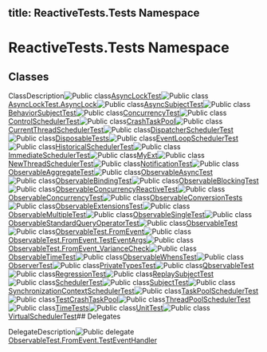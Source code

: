 title: ReactiveTests.Tests Namespace
---
# ReactiveTests.Tests Namespace

## Classes

ClassDescription![Public class](https://reactiveui.net/assets/img/Hh212009.pubclass(en-us,VS.103).gif "Public class")[AsyncLockTest](AsyncLockTest\AsyncLockTest.md)![Public class](https://reactiveui.net/assets/img/Hh212009.pubclass(en-us,VS.103).gif "Public class")[AsyncLockTest.AsyncLock](AsyncLockTest.AsyncLock\AsyncLockTest.AsyncLock.md)![Public class](https://reactiveui.net/assets/img/Hh212009.pubclass(en-us,VS.103).gif "Public class")[AsyncSubjectTest](AsyncSubjectTest\AsyncSubjectTest.md)![Public class](https://reactiveui.net/assets/img/Hh212009.pubclass(en-us,VS.103).gif "Public class")[BehaviorSubjectTest](BehaviorSubjectTest\BehaviorSubjectTest.md)![Public class](https://reactiveui.net/assets/img/Hh212009.pubclass(en-us,VS.103).gif "Public class")[ConcurrencyTest](ConcurrencyTest\ConcurrencyTest.md)![Public class](https://reactiveui.net/assets/img/Hh212009.pubclass(en-us,VS.103).gif "Public class")[ControlSchedulerTest](ControlSchedulerTest\ControlSchedulerTest.md)![Public class](https://reactiveui.net/assets/img/Hh212009.pubclass(en-us,VS.103).gif "Public class")[CrashTaskPool](CrashTaskPool\CrashTaskPool.md)![Public class](https://reactiveui.net/assets/img/Hh212009.pubclass(en-us,VS.103).gif "Public class")[CurrentThreadSchedulerTest](CurrentThreadSchedulerTest\CurrentThreadSchedulerTest.md)![Public class](https://reactiveui.net/assets/img/Hh212009.pubclass(en-us,VS.103).gif "Public class")[DispatcherSchedulerTest](DispatcherSchedulerTest\DispatcherSchedulerTest.md)![Public class](https://reactiveui.net/assets/img/Hh212009.pubclass(en-us,VS.103).gif "Public class")[DisposableTests](DisposableTests\DisposableTests.md)![Public class](https://reactiveui.net/assets/img/Hh212009.pubclass(en-us,VS.103).gif "Public class")[EventLoopSchedulerTest](EventLoopSchedulerTest\EventLoopSchedulerTest.md)![Public class](https://reactiveui.net/assets/img/Hh212009.pubclass(en-us,VS.103).gif "Public class")[HistoricalSchedulerTest](HistoricalSchedulerTest\HistoricalSchedulerTest.md)![Public class](https://reactiveui.net/assets/img/Hh212009.pubclass(en-us,VS.103).gif "Public class")[ImmediateSchedulerTest](ImmediateSchedulerTest\ImmediateSchedulerTest.md)![Public class](https://reactiveui.net/assets/img/Hh212009.pubclass(en-us,VS.103).gif "Public class")[MyExt](MyExt\MyExt.md)![Public class](https://reactiveui.net/assets/img/Hh212009.pubclass(en-us,VS.103).gif "Public class")[NewThreadSchedulerTest](NewThreadSchedulerTest\NewThreadSchedulerTest.md)![Public class](https://reactiveui.net/assets/img/Hh212009.pubclass(en-us,VS.103).gif "Public class")[NotificationTest](NotificationTest\NotificationTest.md)![Public class](https://reactiveui.net/assets/img/Hh212009.pubclass(en-us,VS.103).gif "Public class")[ObservableAggregateTest](ObservableAggregateTest\ObservableAggregateTest.md)![Public class](https://reactiveui.net/assets/img/Hh212009.pubclass(en-us,VS.103).gif "Public class")[ObservableAsyncTest](ObservableAsyncTest\ObservableAsyncTest.md)![Public class](https://reactiveui.net/assets/img/Hh212009.pubclass(en-us,VS.103).gif "Public class")[ObservableBindingTest](ObservableBindingTest\ObservableBindingTest.md)![Public class](https://reactiveui.net/assets/img/Hh212009.pubclass(en-us,VS.103).gif "Public class")[ObservableBlockingTest](ObservableBlockingTest\ObservableBlockingTest.md)![Public class](https://reactiveui.net/assets/img/Hh212009.pubclass(en-us,VS.103).gif "Public class")[ObservableConcurrencyReactiveTest](ObservableConcurrencyReactiveTest\ObservableConcurrencyReactiveTest.md)![Public class](https://reactiveui.net/assets/img/Hh212009.pubclass(en-us,VS.103).gif "Public class")[ObservableConcurrencyTest](ObservableConcurrencyTest\ObservableConcurrencyTest.md)![Public class](https://reactiveui.net/assets/img/Hh212009.pubclass(en-us,VS.103).gif "Public class")[ObservableConversionTests](ObservableConversionTests\ObservableConversionTests.md)![Public class](https://reactiveui.net/assets/img/Hh212009.pubclass(en-us,VS.103).gif "Public class")[ObservableExtensionsTest](ObservableExtensionsTest\ObservableExtensionsTest.md)![Public class](https://reactiveui.net/assets/img/Hh212009.pubclass(en-us,VS.103).gif "Public class")[ObservableMultipleTest](ObservableMultipleTest\ObservableMultipleTest.md)![Public class](https://reactiveui.net/assets/img/Hh212009.pubclass(en-us,VS.103).gif "Public class")[ObservableSingleTest](ObservableSingleTest\ObservableSingleTest.md)![Public class](https://reactiveui.net/assets/img/Hh212009.pubclass(en-us,VS.103).gif "Public class")[ObservableStandardQueryOperatorTest](ObservableStandardQueryOperatorTest\ObservableStandardQueryOperatorTest.md)![Public class](https://reactiveui.net/assets/img/Hh212009.pubclass(en-us,VS.103).gif "Public class")[ObservableTest](ObservableTest\ObservableTest.md)![Public class](https://reactiveui.net/assets/img/Hh212009.pubclass(en-us,VS.103).gif "Public class")[ObservableTest.FromEvent](ObservableTest.FromEvent\ObservableTest.FromEvent.md)![Public class](https://reactiveui.net/assets/img/Hh212009.pubclass(en-us,VS.103).gif "Public class")[ObservableTest.FromEvent.TestEventArgs](ObservableTest.FromEvent.TestEventArgs\ObservableTest.FromEvent.TestEventArgs.md)![Public class](https://reactiveui.net/assets/img/Hh212009.pubclass(en-us,VS.103).gif "Public class")[ObservableTest.FromEvent\_VarianceCheck](ObservableTest.FromEvent\ObservableTest.FromEvent_VarianceCheck.md)![Public class](https://reactiveui.net/assets/img/Hh212009.pubclass(en-us,VS.103).gif "Public class")[ObservableTimeTest](ObservableTimeTest\ObservableTimeTest.md)![Public class](https://reactiveui.net/assets/img/Hh212009.pubclass(en-us,VS.103).gif "Public class")[ObservableWhensTest](ObservableWhensTest\ObservableWhensTest.md)![Public class](https://reactiveui.net/assets/img/Hh212009.pubclass(en-us,VS.103).gif "Public class")[ObserverTest](ObserverTest\ObserverTest.md)![Public class](https://reactiveui.net/assets/img/Hh212009.pubclass(en-us,VS.103).gif "Public class")[PrivateTypesTest](PrivateTypesTest\PrivateTypesTest.md)![Public class](https://reactiveui.net/assets/img/Hh212009.pubclass(en-us,VS.103).gif "Public class")[QbservableTest](QbservableTest\QbservableTest.md)![Public class](https://reactiveui.net/assets/img/Hh212009.pubclass(en-us,VS.103).gif "Public class")[RegressionTest](RegressionTest\RegressionTest.md)![Public class](https://reactiveui.net/assets/img/Hh212009.pubclass(en-us,VS.103).gif "Public class")[ReplaySubjectTest](ReplaySubjectTest\ReplaySubjectTest.md)![Public class](https://reactiveui.net/assets/img/Hh212009.pubclass(en-us,VS.103).gif "Public class")[SchedulerTest](SchedulerTest\SchedulerTest.md)![Public class](https://reactiveui.net/assets/img/Hh212009.pubclass(en-us,VS.103).gif "Public class")[SubjectTest](SubjectTest\SubjectTest.md)![Public class](https://reactiveui.net/assets/img/Hh212009.pubclass(en-us,VS.103).gif "Public class")[SynchronizationContextSchedulerTest](SynchronizationContextSchedulerTest\SynchronizationContextSchedulerTest.md)![Public class](https://reactiveui.net/assets/img/Hh212009.pubclass(en-us,VS.103).gif "Public class")[TaskPoolSchedulerTest](TaskPoolSchedulerTest\TaskPoolSchedulerTest.md)![Public class](https://reactiveui.net/assets/img/Hh212009.pubclass(en-us,VS.103).gif "Public class")[TestCrashTaskPool](TestCrashTaskPool\TestCrashTaskPool.md)![Public class](https://reactiveui.net/assets/img/Hh212009.pubclass(en-us,VS.103).gif "Public class")[ThreadPoolSchedulerTest](ThreadPoolSchedulerTest\ThreadPoolSchedulerTest.md)![Public class](https://reactiveui.net/assets/img/Hh212009.pubclass(en-us,VS.103).gif "Public class")[TimeTests](TimeTests\TimeTests.md)![Public class](https://reactiveui.net/assets/img/Hh212009.pubclass(en-us,VS.103).gif "Public class")[UnitTest](UnitTest\UnitTest.md)![Public class](https://reactiveui.net/assets/img/Hh212009.pubclass(en-us,VS.103).gif "Public class")[VirtualSchedulerTest](VirtualSchedulerTest\VirtualSchedulerTest.md)## Delegates

DelegateDescription![Public delegate](https://reactiveui.net/assets/img/Hh289046.pubdelegate(en-us,VS.103).gif "Public delegate")[ObservableTest.FromEvent.TestEventHandler](ObservableTest.FromEvent.TestEventHandler\ObservableTest.FromEvent.TestEventHandler.md)
